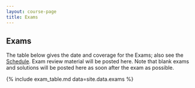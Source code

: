 ```yaml
---
layout: course-page
title: Exams
---
```


## Exams

The table below gives the date and coverage for the Exams; also see the [Schedule](assets/general/F25/schedule.pdf).  Exam review material will be posted here.  Note that blank exams and solutions will be posted here as soon after the exam as possible.

{% include exam_table.md  data=site.data.exams %}

